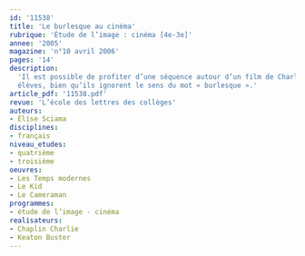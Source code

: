 ```yaml
---
id: '11538'
title: 'Le burlesque au cinéma'
rubrique: 'Étude de l’image : cinéma [4e-3e]'
annee: '2005'
magazine: 'n°10 avril 2006'
pages: '14'
description: 
  'Il est possible de profiter d’une séquence autour d’un film de Charlie Chaplin ou de Buster Keaton pour faire découvrir le genre burlesque aux élèves. On peut aussi intégrer cette étude dans une séquence plus large sur le comique. Le genre burlesque, dont il est question, est à distinguer des œuvres burlesques du XVIIe siècle, qui font rire en parodiant des sujets nobles, héroïques, avec des personnages et un style de bas étage. Apparu en même temps que le cinéma lui-même, le cinéma burlesque a connu ses « trente glorieuses » au début du XXe siècle, d’abord en France, puis aux États-Unis. Il n’a pas disparu par la suite, même si le passage au cinéma parlant l’a obligé à se renouveler profondément. Aujourd’hui encore, c’est un genre très vivant qui plaît souvent aux
  élèves, bien qu’ils ignorent le sens du mot « burlesque ».'
article_pdf: '11538.pdf'
revue: 'L’école des lettres des collèges'
auteurs:
- Élise Sciama
disciplines:
- français
niveau_etudes:
- quatrième
- troisième
oeuvres:
- Les Temps modernes
- Le Kid
- Le Cameraman
programmes:
- étude de l’image - cinéma
realisateurs:
- Chaplin Charlie
- Keaton Buster
---
```

